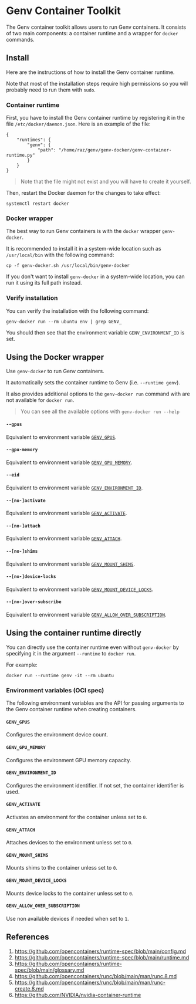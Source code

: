 # Genv Container Toolkit
The Genv container toolkit allows users to run Genv containers.
It consists of two main components: a container runtime and a wrapper for `docker` commands.

## Install
Here are the instructions of how to install the Genv container runtime.

Note that most of the installation steps require high permissions so you will probably need to run them with `sudo`.

### Container runtime
First, you have to install the Genv container runtime by registering it in the file `/etc/docker/daemon.json`.
Here is an example of the file:
```
{
    "runtimes": {
        "genv": {
            "path": "/home/raz/genv/genv-docker/genv-container-runtime.py"
        }
    }
}
```

> Note that the file might not exist and you will have to create it yourself.

Then, restart the Docker daemon for the changes to take effect:
```
systemctl restart docker
```

### Docker wrapper
The best way to run Genv containers is with the `docker` wrapper `genv-docker`.

It is recommended to install it in a system-wide location such as `/usr/local/bin` with the following command:
```
cp -f genv-docker.sh /usr/local/bin/genv-docker
```

If you don't want to install `genv-docker` in a system-wide location, you can run it using its full path instead.

### Verify installation
You can verify the installation with the following command:
```
genv-docker run --rm ubuntu env | grep GENV_
```

You should then see that the environment variable `GENV_ENVIRONMENT_ID` is set.

## Using the Docker wrapper
Use `genv-docker` to run Genv containers.

It automatically sets the container runtime to Genv (i.e. `--runtime genv`).

It also provides additional options to the `genv-docker run` command with are not available for `docker run`.

> You can see all the available options with `genv-docker run --help`

#### `--gpus`
Equivalent to environment variable [`GENV_GPUS`](#genv_gpus).

#### `--gpu-memory`
Equivalent to environment variable [`GENV_GPU_MEMORY`](#genv_gpu_memory).

#### `--eid`
Equivalent to environment variable [`GENV_ENVIRONMENT_ID`](#genv_environment_id).

#### `--[no-]activate`
Equivalent to environment variable [`GENV_ACTIVATE`](#genv_activate).

#### `--[no-]attach`
Equivalent to environment variable [`GENV_ATTACH`](#genv_attach).

#### `--[no-]shims`
Equivalent to environment variable [`GENV_MOUNT_SHIMS`](#GENV_MOUNT_SHIMS).

#### `--[no-]device-locks`
Equivalent to environment variable [`GENV_MOUNT_DEVICE_LOCKS`](#GENV_MOUNT_DEVICE_LOCKS).

#### `--[no-]over-subscribe`
Equivalent to environment variable [`GENV_ALLOW_OVER_SUBSCRIPTION`](#GENV_ALLOW_OVER_SUBSCRIPTION).

## Using the container runtime directly
You can directly use the container runtime even without `genv-docker` by specifying it in the argument `--runtime` to `docker run`.

For example:
```
docker run --runtime genv -it --rm ubuntu
```

### Environment variables (OCI spec)
The following environment variables are the API for passing arguments to the Genv container runtime when creating containers.

#### `GENV_GPUS`
Configures the environment device count.

#### `GENV_GPU_MEMORY`
Configures the environment GPU memory capacity.

#### `GENV_ENVIRONMENT_ID`
Configures the environment identifier.
If not set, the container identifier is used.

#### `GENV_ACTIVATE`
Activates an environment for the container unless set to `0`.

#### `GENV_ATTACH`
Attaches devices to the environment unless set to `0`.

#### `GENV_MOUNT_SHIMS`
Mounts shims to the container unless set to `0`.

#### `GENV_MOUNT_DEVICE_LOCKS`
Mounts device locks to the container unless set to `0`.

#### `GENV_ALLOW_OVER_SUBSCRIPTION`
Use non available devices if needed when set to `1`.

## References
1. https://github.com/opencontainers/runtime-spec/blob/main/config.md
2. https://github.com/opencontainers/runtime-spec/blob/main/runtime.md
3. https://github.com/opencontainers/runtime-spec/blob/main/glossary.md
4. https://github.com/opencontainers/runc/blob/main/man/runc.8.md
5. https://github.com/opencontainers/runc/blob/main/man/runc-create.8.md
6. https://github.com/NVIDIA/nvidia-container-runtime
